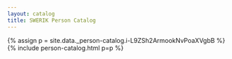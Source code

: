 ```yaml
---
layout: catalog
title: SWERIK Person Catalog
---
```

{% assign p = site.data._person-catalog.i-L9ZSh2ArmookNvPoaXVgbB %}
{% include person-catalog.html p=p %}

